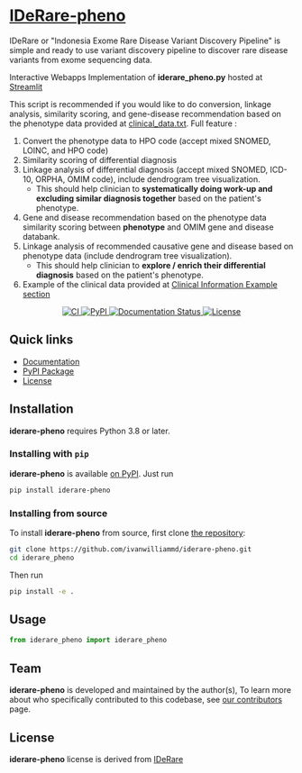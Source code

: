 # [IDeRare-pheno](https://iderare-pheno.readthedocs.io/)

<!-- start tagline -->

IDeRare or "Indonesia Exome Rare Disease Variant Discovery Pipeline" is simple and ready to use variant discovery pipeline to discover rare disease variants from exome sequencing data.

Interactive Webapps Implementation of **iderare_pheno.py** hosted at [Streamlit](https://bioinformatics-ivanwilliamharsono.streamlitapp.com/IDeRare_Pheno)

This script is recommended if you would like to do conversion, linkage analysis, similarity scoring, and gene-disease recommendation based on the phenotype data provided at [clinical_data.txt](clinical_data.txt). Full feature : 
1. Convert the phenotype data to HPO code (accept mixed SNOMED, LOINC, and HPO code)
2. Similarity scoring of differential diagnosis
3. Linkage analysis of differential diagnosis (accept mixed SNOMED, ICD-10, ORPHA, OMIM code), include dendrogram tree visualization.
    - This should help clinician to **systematically doing work-up and excluding similar diagnosis together** based on the patient\'s phenotype.
4. Gene and disease recommendation based on the phenotype data similarity scoring between **phenotype** and OMIM gene and disease databank.
5. Linkage analysis of recommended causative gene and disease based on phenotype data (include dendrogram tree visualization).
    - This should help clinician to **explore / enrich their differential diagnosis** based on the patient\'s phenotype.
6. Example of the clinical data provided at [Clinical Information Example section](#clinical-information-example)

<!-- end tagline -->

<p align="center">
    <a href="https://github.com/ivanwilliammd/iderare-pheno/actions">
        <img alt="CI" src="https://github.com/ivanwilliammd/iderare-pheno/workflows/Main/badge.svg">
    </a>
    <a href="https://pypi.org/project/iderare_pheno/">
        <img alt="PyPI" src="https://img.shields.io/pypi/v/iderare_pheno">
    </a>
    <a href="https://iderare-pheno.readthedocs.io/en/latest/?badge=latest">
        <img src="https://readthedocs.org/projects/iderare-pheno/badge/?version=latest" alt="Documentation Status" />
    </a>
    <a href="https://github.com/ivanwilliammd/iderare-pheno/blob/main/LICENSE">
        <img alt="License" src="https://img.shields.io/github/license/ivanwilliammd/iderare-pheno.svg?color=blue&cachedrop">
    </a>
    <br/>
</p>

## Quick links

- [Documentation](https://iderare-pheno.readthedocs.io/)
- [PyPI Package](https://pypi.org/project/iderare-pheno/)
- [License](https://github.com/ivanwilliammd/iderare-pheno/blob/main/LICENSE)

## Installation

<!-- start py version -->

**iderare-pheno** requires Python 3.8 or later.

<!-- end py version -->

### Installing with `pip`

<!-- start install pip -->

**iderare-pheno** is available [on PyPI](https://pypi.org/project/iderare-pheno/). Just run

```bash
pip install iderare-pheno
```

<!-- end install pip -->

### Installing from source

<!-- start install source -->

To install **iderare-pheno** from source, first clone [the repository](https://github.com/ivanwilliammd/iderare-pheno):

```bash
git clone https://github.com/ivanwilliammd/iderare-pheno.git
cd iderare_pheno
```

Then run

```bash
pip install -e .
```

<!-- end install source -->

## Usage

```python
from iderare_pheno import iderare_pheno
```

## Team

<!-- start team -->

**iderare-pheno** is developed and maintained by the author(s), To learn more about who specifically contributed to this codebase, see [our contributors](https://github.com/ivanwilliammd/iderare-pheno/graphs/contributors) page.

<!-- end team -->

## License

<!-- start license -->

**iderare-pheno** license is derived from [IDeRare](https://github.com/ivanwilliammd/iderare)

<!-- end license -->